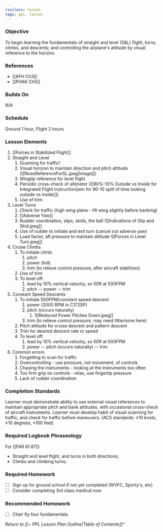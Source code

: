```yaml
---
cssclass: lesson
tags: ppl, lesson
---
```

### Objective
To begin learning the fundamentals of straight and level (S&L) flight, turns, climbs, and descents; and controlling the airplane's attitude by visual reference to the horizon.

### References
- [[AFH Ch3]]
- [[PHAK Ch5]]

### Builds On
N/A

### Schedule
Ground 1 hour, Flight 2 hours

### Lesson Elements
1. [[Forces in Stabilized Flight]]
2. Straight and Level
	1. Scanning for traffic!
	2. Visual horizon to maintain direction and pitch attitude ([[NoseReferenceForSL.jpeg|image]])
	3. Wingtip reference for level flight
	4. Periodic cross-check of altimeter ([[90%-10% Outside vs Inside for Integrated Flight Instruction|aim for 90-10 split of time looking outside vs inside]])
	5. Use of trim
3. Level Turns
	1. Check for traffic (high wing plane - lift wing slightly before banking)
	2. [[Adverse Yaw]]
	3. Rudder coordination, slips, skids, the ball ![[Indications of Slip and Skid.jpeg]]
	4. Use of rudder to initiate and exit turn (cancel out adverse yaw)
	5. Load factor, aft pressure to maintain altitude ![[Forces in Level Turn.jpeg]]
4. Cruise Climbs
	1. To initiate climb:
		1. pitch
		2. power (full)
		3. trim (to relieve control pressure, after aircraft stabilizes)
	2. Use of trim
	3. To level off:
		1. lead by 10% vertical velocity, so 50ft at 500FPM
		2. pitch -- power -- trim
5. Constant Speed Descents
	1. To initiate 500FPM/constant speed descent: 
		1. power (2000 RPM in C172SP)
		2. pitch (occurs naturally)
			1. ![[Reduced Power Pitches Down.jpeg]]
		3. trim (to relieve control pressure, may need little/none here)
	2. Pitch attitude for cruise descent and pattern descent
	3. Trim for desired descent rate or speed
	4. To level off:
		1. lead by 10% vertical velocity, so 50ft at 500FPM
		2. power -- pitch (occurs naturally) -- trim
6. Common errors
	1. Forgetting to scan for traffic
	2. Overcontrolling - use pressure, not movement, of controls
	3. Chasing the instruments - looking at the instruments too often
	4. Too firm grip on controls - relax, use fingertip pressure
	5. Lack of rudder coordination

### Completion Standards
Learner must demonstrate ability to use external visual references to maintain appropriate pitch and bank attitudes, with occasional cross-check of aircraft instruments. Learner must develop habit of visual scanning for traffic, and check for traffic before maneuvers. (ACS standards: ±10 knots, ±10 degrees, ±100 feet)

### Required Logbook Phraseology
For [[FAR 61.87]]: 
- Straight and level flight, and turns in both directions;
- Climbs and climbing turns;

### Required Homework

- [ ] Sign up for ground school if not yet completed (WVFC, Sporty's, etc)
- [ ] Consider completing 3rd class medical now

### Recommended Homework 
- [ ] Chair fly four fundamentals

*Return to [[~ PPL Lesson Plan Outline|Table of Contents]]^*